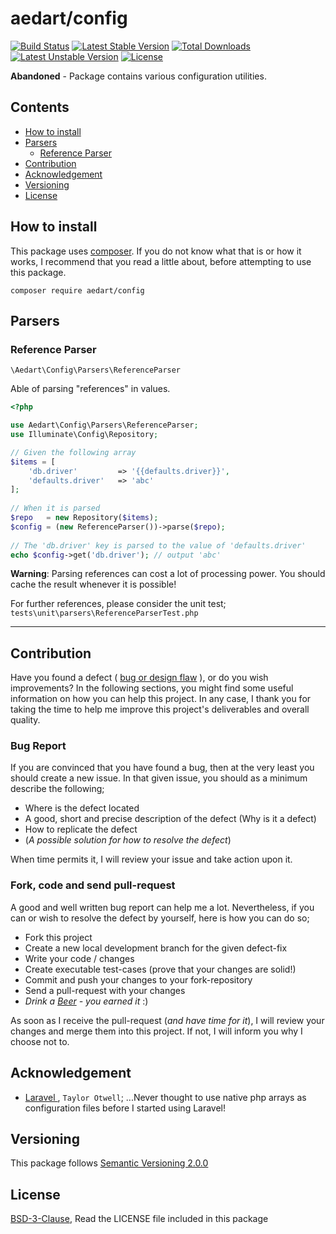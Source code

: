 # aedart/config

[![Build Status](https://travis-ci.org/aedart/config.svg?branch=master)](https://travis-ci.org/aedart/config)
[![Latest Stable Version](https://poser.pugx.org/aedart/config/v/stable)](https://packagist.org/packages/aedart/config)
[![Total Downloads](https://poser.pugx.org/aedart/config/downloads)](https://packagist.org/packages/aedart/config)
[![Latest Unstable Version](https://poser.pugx.org/aedart/config/v/unstable)](https://packagist.org/packages/aedart/config)
[![License](https://poser.pugx.org/aedart/config/license)](https://packagist.org/packages/aedart/config)

**Abandoned** - Package contains various configuration utilities.

## Contents

* [How to install](#how-to-install)
* [Parsers](#parsers)
  * [Reference Parser](#reference-parser)
* [Contribution](#contribution)
* [Acknowledgement](#acknowledgement)
* [Versioning](#versioning)
* [License](#license)

## How to install

This package uses [composer](https://getcomposer.org/). If you do not know what that is or how it works, I recommend that you read a little about, before attempting to use this package.

```console
composer require aedart/config
```

## Parsers

### Reference Parser

`\Aedart\Config\Parsers\ReferenceParser`

Able of parsing "references" in values.

```php
<?php

use Aedart\Config\Parsers\ReferenceParser;
use Illuminate\Config\Repository;

// Given the following array
$items = [
    'db.driver'         => '{{defaults.driver}}',
    'defaults.driver'   => 'abc'
];
 
// When it is parsed
$repo   = new Repository($items);
$config = (new ReferenceParser())->parse($repo);
 
// The 'db.driver' key is parsed to the value of 'defaults.driver'
echo $config->get('db.driver'); // output 'abc'
```

**Warning**: Parsing references can cost a lot of processing power. You should cache the result whenever it is possible!

For further references, please consider the unit test; `tests\unit\parsers\ReferenceParserTest.php`

--------------------------

## Contribution

Have you found a defect ( [bug or design flaw](https://en.wikipedia.org/wiki/Software_bug) ), or do you wish improvements? In the following sections, you might find some useful information
on how you can help this project. In any case, I thank you for taking the time to help me improve this project's deliverables and overall quality.

### Bug Report

If you are convinced that you have found a bug, then at the very least you should create a new issue. In that given issue, you should as a minimum describe the following;

* Where is the defect located
* A good, short and precise description of the defect (Why is it a defect)
* How to replicate the defect
* (_A possible solution for how to resolve the defect_)

When time permits it, I will review your issue and take action upon it.

### Fork, code and send pull-request

A good and well written bug report can help me a lot. Nevertheless, if you can or wish to resolve the defect by yourself, here is how you can do so;

* Fork this project
* Create a new local development branch for the given defect-fix
* Write your code / changes
* Create executable test-cases (prove that your changes are solid!)
* Commit and push your changes to your fork-repository
* Send a pull-request with your changes
* _Drink a [Beer](https://en.wikipedia.org/wiki/Beer) - you earned it_ :)

As soon as I receive the pull-request (_and have time for it_), I will review your changes and merge them into this project. If not, I will inform you why I choose not to.

## Acknowledgement

* [ Laravel ](https://laravel.com), `Taylor Otwell`; ...Never thought to use native php arrays as configuration files before I started using Laravel!

## Versioning

This package follows [Semantic Versioning 2.0.0](http://semver.org/)

## License

[BSD-3-Clause](http://spdx.org/licenses/BSD-3-Clause), Read the LICENSE file included in this package
